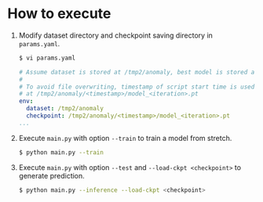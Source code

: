 # How to execute

1. Modify dataset directory and checkpoint saving directory in `params.yaml`.

    ```bash
    $ vi params.yaml
    ```

    ```yaml
    # Assume dataset is stored at /tmp2/anomaly, best model is stored at /tmp2/anomaly
    #
    # To avoid file overwriting, timestamp of script start time is used, the checkpoints are store
    # at /tmp2/anomaly/<timestamp>/model_<iteration>.pt
    env:
      dataset: /tmp2/anomaly
      checkpoint: /tmp2/anomaly/<timestamp>/model_<iteration>.pt
    ...
    ```

2. Execute `main.py` with option `--train` to train a model from stretch.

    ```bash
    $ python main.py --train
    ```

3. Execute `main.py` with option `--test` and `--load-ckpt <checkpoint>` to generate prediction.

    ```bash
    $ python main.py --inference --load-ckpt <checkpoint>
    ```
